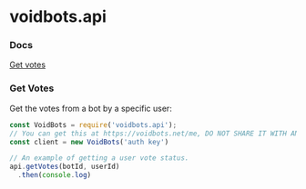# voidbots.api

### Docs
[Get votes](#get-votes)

### Get Votes
Get the votes from a bot by a specific user:
```js
const VoidBots = require('voidbots.api');
// You can get this at https://voidbots.net/me, DO NOT SHARE IT WITH ANYONE
const client = new VoidBots('auth key')

// An example of getting a user vote status.
api.getVotes(botId, userId)
  .then(console.log)
```
